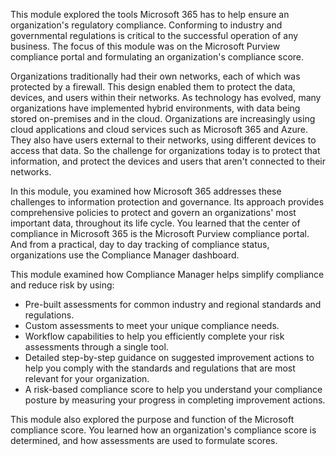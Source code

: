 This module explored the tools Microsoft 365 has to help ensure an organization's regulatory compliance. Conforming to industry and governmental regulations is critical to the successful operation of any business. The focus of this module was on the Microsoft Purview compliance portal and formulating an organization's compliance score.

Organizations traditionally had their own networks, each of which was protected by a firewall. This design enabled them to protect the data, devices, and users within their networks. As technology has evolved, many organizations have implemented hybrid environments, with data being stored on-premises and in the cloud. Organizations are increasingly using cloud applications and cloud services such as Microsoft 365 and Azure. They also have users external to their networks, using different devices to access that data. So the challenge for organizations today is to protect that information, and protect the devices and users that aren't connected to their networks.<br>

In this module, you examined how Microsoft 365 addresses these challenges to information protection and governance. Its approach provides comprehensive policies to protect and govern an organizations' most important data, throughout its life cycle. You learned that the center of compliance in Microsoft 365 is the Microsoft Purview compliance portal. And from a practical, day to day tracking of compliance status, organizations use the Compliance Manager dashboard.

This module examined how Compliance Manager helps simplify compliance and reduce risk by using:

 -  Pre-built assessments for common industry and regional standards and regulations.
 -  Custom assessments to meet your unique compliance needs.
 -  Workflow capabilities to help you efficiently complete your risk assessments through a single tool.
 -  Detailed step-by-step guidance on suggested improvement actions to help you comply with the standards and regulations that are most relevant for your organization.
 -  A risk-based compliance score to help you understand your compliance posture by measuring your progress in completing improvement actions.

This module also explored the purpose and function of the Microsoft compliance score. You learned how an organization's compliance score is determined, and how assessments are used to formulate scores.
